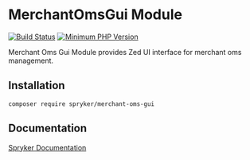 # MerchantOmsGui Module
[![Build Status](https://travis-ci.org/spryker/merchant-oms-gui.svg)](https://travis-ci.org/spryker/merchant-oms-gui)
[![Minimum PHP Version](https://img.shields.io/badge/php-%3E%3D%207.3-8892BF.svg)](https://php.net/)

Merchant Oms Gui Module provides Zed UI interface for merchant oms management.

## Installation

```
composer require spryker/merchant-oms-gui
```

## Documentation

[Spryker Documentation](https://academy.spryker.com/developing_with_spryker/module_guide/modules.html)
